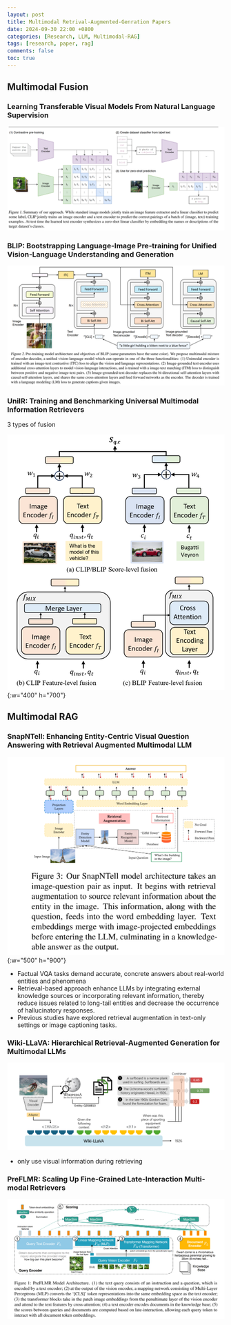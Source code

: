 ```yaml
---
layout: post
title: Multimodal Retrival-Augmented-Genration Papers
date: 2024-09-30 22:00 +0800
categories: [Research, LLM, Multimodal-RAG]
tags: [research, paper, rag]
comments: false
toc: true
---
```


## Multimodal Fusion
### Learning Transferable Visual Models From Natural Language Supervision
![CLIP](/images/papers/clip.png)

### BLIP: Bootstrapping Language-Image Pre-training for Unified Vision-Language Understanding and Generation
![BLIP](/images/papers/blip.png)

### UniIR: Training and Benchmarking Universal Multimodal Information Retrievers
3 types of fusion 

![UniIR](/images/papers/uniir.png){:w="400" h="700"}

## Multimodal RAG
### SnapNTell: Enhancing Entity-Centric Visual Question Answering with Retrieval Augmented Multimodal LLM
![SnapNTell](/images/papers/SnapNTell.png){:w="500" h="900"}
+ Factual VQA tasks demand accurate, concrete answers about real-world entities and phenomena
+ Retrieval-based approach enhance LLMs by integrating external knowledge sources or incorporating relevant information, thereby reduce issues related to long-tail entities and decrease the occurrence of hallucinatory responses.
+ Previous studies have explored retrieval augmentation in text-only settings or image captioning tasks.

### Wiki-LLaVA: Hierarchical Retrieval-Augmented Generation for Multimodal LLMs
![wiki-llava](/images/papers/wiki-llava.png)
+ only use visual information during retrieving

### PreFLMR: Scaling Up Fine-Grained Late-Interaction Multi-modal Retrievers
![PreFLMR](/images/papers/PreFLMR.png)
